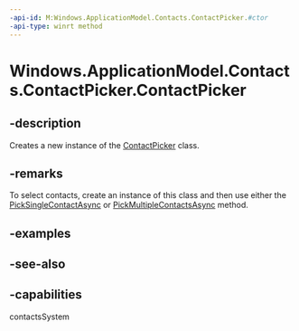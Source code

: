 ```yaml
---
-api-id: M:Windows.ApplicationModel.Contacts.ContactPicker.#ctor
-api-type: winrt method
---
```


<!-- Method syntax
public ContactPicker()
-->

# Windows.ApplicationModel.Contacts.ContactPicker.ContactPicker

## -description
Creates a new instance of the [ContactPicker](contactpicker.md) class.

## -remarks
To select contacts, create an instance of this class and then use either the [PickSingleContactAsync](contactpicker_picksinglecontactasync.md) or [PickMultipleContactsAsync](contactpicker_pickmultiplecontactsasync.md) method.

## -examples

## -see-also

## -capabilities
contactsSystem
